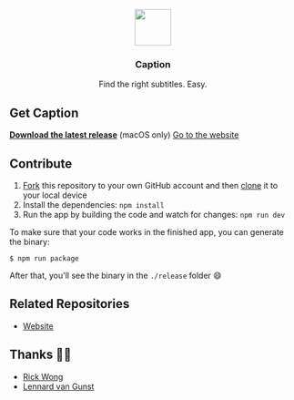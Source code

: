<p align="center">
  <img src="http://getcaption.co/icon.png" height="64">
  <h3 align="center">Caption</h3>
  <p align="center">Find the right subtitles. Easy.<p>
</p>

## Get Caption

**[Download the latest release](http://getcaption.co/)** (macOS only)
[Go to the website](https://getcaption.co/)

## Contribute

1. [Fork](https://help.github.com/articles/fork-a-repo/) this repository to your own GitHub account and then [clone](https://help.github.com/articles/cloning-a-repository/) it to your local device
2. Install the dependencies: `npm install`
3. Run the app by building the code and watch for changes: `npm run dev`

To make sure that your code works in the finished app, you can generate the binary:

```
$ npm run package
```

After that, you'll see the binary in the `./release` folder :smile:

## Related Repositories

- [Website](https://github.com/gielcobben/CaptionWebsite)

## Thanks 🙏🏻

- [Rick Wong](https://github.com/RickWong)
- [Lennard van Gunst](https://github.com/lvgunst)
